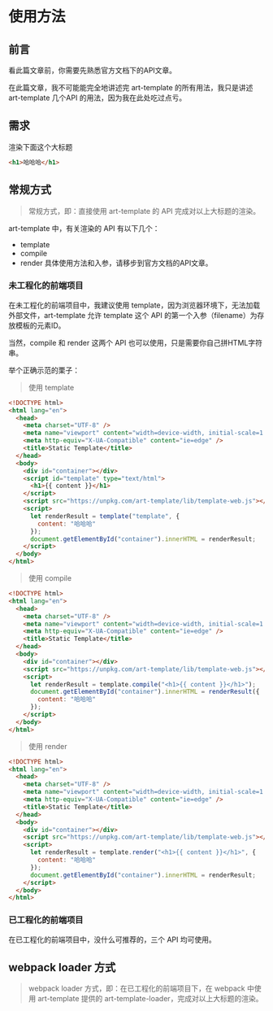# 使用方法

## 前言

看此篇文章前，你需要先熟悉官方文档下的API文章。

在此篇文章，我不可能能完全地讲述完 art-template 的所有用法，我只是讲述 art-template 几个API 的用法，因为我在此处吃过点亏。



## 需求

渲染下面这个大标题

```html
<h1>哈哈哈</h1>
```



## 常规方式

> 常规方式，即：直接使用 art-template 的 API 完成对以上大标题的渲染。

art-template 中，有关渲染的 API 有以下几个：

* template
* compile
* render
  具体使用方法和入参，请移步到官方文档的API文章。



### 未工程化的前端项目

在未工程化的前端项目中，我建议使用 template，因为浏览器环境下，无法加载外部文件，art-template 允许 template 这个 API 的第一个入参（filename）为存放模板的元素ID。

当然，compile 和 render 这两个 API 也可以使用，只是需要你自己拼HTML字符串。

举个正确示范的栗子：

> 使用 template

```html
<!DOCTYPE html>
<html lang="en">
  <head>
    <meta charset="UTF-8" />
    <meta name="viewport" content="width=device-width, initial-scale=1.0" />
    <meta http-equiv="X-UA-Compatible" content="ie=edge" />
    <title>Static Template</title>
  </head>
  <body>
    <div id="container"></div>
    <script id="template" type="text/html">
      <h1>{{ content }}</h1>
    </script>
    <script src="https://unpkg.com/art-template/lib/template-web.js"></script>
    <script>
      let renderResult = template("template", {
        content: "哈哈哈"
      });
      document.getElementById("container").innerHTML = renderResult;
    </script>
  </body>
</html>
```

> 使用 compile

```html
<!DOCTYPE html>
<html lang="en">
  <head>
    <meta charset="UTF-8" />
    <meta name="viewport" content="width=device-width, initial-scale=1.0" />
    <meta http-equiv="X-UA-Compatible" content="ie=edge" />
    <title>Static Template</title>
  </head>
  <body>
    <div id="container"></div>
    <script src="https://unpkg.com/art-template/lib/template-web.js"></script>
    <script>
      let renderResult = template.compile("<h1>{{ content }}</h1>");
      document.getElementById("container").innerHTML = renderResult({
        content: "哈哈哈"
      });
    </script>
  </body>
</html>
```

> 使用 render

```html
<!DOCTYPE html>
<html lang="en">
  <head>
    <meta charset="UTF-8" />
    <meta name="viewport" content="width=device-width, initial-scale=1.0" />
    <meta http-equiv="X-UA-Compatible" content="ie=edge" />
    <title>Static Template</title>
  </head>
  <body>
    <div id="container"></div>
    <script src="https://unpkg.com/art-template/lib/template-web.js"></script>
    <script>
      let renderResult = template.render("<h1>{{ content }}</h1>", {
        content: "哈哈哈"
      });
      document.getElementById("container").innerHTML = renderResult;
    </script>
  </body>
</html>
```



### 已工程化的前端项目

在已工程化的前端项目中，没什么可推荐的，三个 API 均可使用。



## webpack loader 方式

> webpack loader 方式，即：在已工程化的前端项目下，在 webpack 中使用 art-template 提供的 art-template-loader，完成对以上大标题的渲染。
